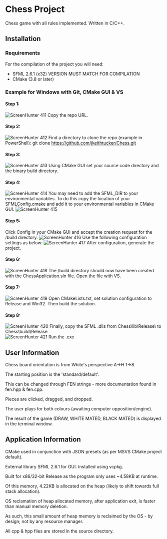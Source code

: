 # Chess Project
Chess game with all rules implemented. Written in C/C++.

## Installation

### Requirements
For the compilation of the project you will need:
- SFML 2.6.1 (x32) VERSION MUST MATCH FOR COMPILATION
- CMake (3.8 or later)

### Example for Windows with Git, CMake GUI & VS

#### Step 1:
![ScreenHunter 411](https://github.com/user-attachments/assets/205ce1ce-1c7f-4ee8-9141-18835186d745)
Copy the repo URL.

#### Step 2:
![ScreenHunter 412](https://github.com/user-attachments/assets/db0b4f6b-6d45-453c-b535-edd11ae92f08)
Find a directory to clone the repo (example in PowerShell): git clone https://github.com/jkeithtucker/Chess.git

#### Step 3:
![ScreenHunter 413](https://github.com/user-attachments/assets/92b87726-1e91-4746-9b0e-8847e32d6571)
Using CMake GUI set your source code directory and the binary build directory.

#### Step 4:
![ScreenHunter 414](https://github.com/user-attachments/assets/a1cfe423-051a-41e7-b5b5-309861836e89)
You may need to add the SFML_DIR to your environmental variables. To do this copy the location of your 
SFMLConfig.cmake and add it to your environmental variables in CMake GUI.
![ScreenHunter 415](https://github.com/user-attachments/assets/3dd596ec-a5be-43a2-bbe6-b105fe0da2ac)

#### Step 5:
Click Config in your CMake GUI and accept the creation request for the /build directory.
![ScreenHunter 416](https://github.com/user-attachments/assets/43ef2c19-9c5e-40e9-8ddb-6f49da149e5f)
Use the following configuration settings as below:
![ScreenHunter 417](https://github.com/user-attachments/assets/98ba7edd-afc5-4129-b5b5-e3b1683dfc88)
After configuration, generate the project.

#### Step 6:
![ScreenHunter 418](https://github.com/user-attachments/assets/8f49b0b5-ec15-4c11-8439-63b3cc1b5176)
The /build directory should now have been created with the ChessApplication.sln file.
Open the file with VS.

#### Step 7:
![ScreenHunter 419](https://github.com/user-attachments/assets/83efe108-7609-47de-b9a9-b494c326445c)
Open CMakeLists.txt, set solution configuration to Release and Win32. Then build the solution.

#### Step 8:
![ScreenHunter 420](https://github.com/user-attachments/assets/47aa1543-552f-4733-b9dc-d057c2f0983c)
Finally, copy the SFML .dlls from Chess\lib\Release\ to Chess\build\Release\
![ScreenHunter 421](https://github.com/user-attachments/assets/ef7c2687-d293-4625-9c66-8a0c0a7f7d3e)
Run the .exe

## User Information
Chess board orientation is from White's perspective A->H 1->8.

The starting position is the 'standard/default'.

This can be changed through FEN strings - more documentation found in fen.hpp & fen.cpp.

Pieces are clicked, dragged, and dropped.

The user plays for both colours (awaiting computer opposition/engine).

The result of the game (DRAW, WHITE MATED, BLACK MATED) is displayed in the terminal window.

## Application Information
CMake used in conjunction with JSON presets (as per MSVS CMake project default).

External library SFML 2.6.1 for GUI. Installed using vcpkg.

Built for x86/32-bit Release as the program only uses ~4.58KB at runtime.

Of this memory, 4.22KB is allocated on the heap (likely to shift towards full stack allocation).

OS reclamation of heap allocated memory, after application exit, is faster than manual memory deletion. 

As such, this small amount of heap memory is reclaimed by the OS - by design; not by any resource manager.

All cpp & hpp files are stored in the source directory.
